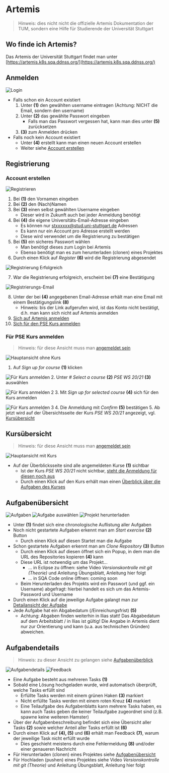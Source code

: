 # Artemis
> Hinweis: dies nicht nicht die offizielle Artemis Dokumentation der TUM, sondern eine Hilfe für Studierende der Universität Stuttgart

## Wo finde ich Artemis?
Das Artemis der Universität Stuttgart findet man unter [https://artemis.k8s.sqa.ddnss.org/](https://artemis.k8s.sqa.ddnss.org/)

## Anmelden
![Login](Images/login.png)
- Falls schon ein Account existiert
    1. Unter **(1)** den gewählten username eintragen (Achtung: NICHT die Email, sondern den username)
    2. Unter **(2)** das gewählte Passwort eingeben
        - Falls man das Passwort vergessen hat, kann man dies unter **(5)** zurücksetzen
    3. **(3)** zum Anmelden drücken
- Falls noch kein Account existiert
    - Unter **(4)** erstellt kann man einen neuen Account erstellen
    - Weiter siehe [Account erstellen](#Account-erstellen)

## Registrierung

### Account erstellen
![Registrieren](Images/register.png)
1. Bei **(1)** den Vornamen eingeben
2. Bei **(2)** den (Nach)Namen
3. Bei **(3)** einen selbst gewählten Username eingeben
    - Dieser wird in Zukunft auch bei jeder Anmeldung benötigt
4. Bei **(4)** die eigene Universitäts-Email-Adresse eingeben
    - Es können nur stxxxxxx@stud.uni-stuttgart.de Adressen
    - Es kann nur ein Account pro Adresse erstellt werden
    - Diese wird verwendet um die Registrierung zu bestätigen
5. Bei **(5)** ein sicheres Passwort wählen
    - Man benötigt dieses zum Login bei Artemis
    - Ebenso benötigt man es zum herunterladen (clonen) eines Projektes
6. Durch einen Klick auf _Register_ **(6)** wird die Registrierung abgesendet

![Registrierung Erfolgreich](Images/register_success.png)

7. War die Registrierung erfolgreich, erscheint bei **(7)** eine Bestätigung

![Registrierungs-Email](Images/email.png)

8. Unter der bei **(4)** angegebenen Email-Adresse erhält man eine Email mit einem Bestätigungslink **(8)**
    - Hinweis: bis der Link aufgerufen wird, ist das Konto nicht bestätigt, d.h. man kann sich nicht auf Artemis anmelden
9. [Sich auf Artemis anmelden](#Anmelden)
10. [Sich für den PSE Kurs anmelden](#Für-PSE-Kurs-anmelden)

### Für PSE Kurs anmelden
> Hinweis: für diese Ansicht muss man [angemeldet sein](#Anmelden)

![Hauptansicht ohne Kurs](Images/without_course.png)
1. Auf _Sign up for course_ **(1)** klicken

![Für Kurs anmelden](Images/sign_up.png)
2. Unter _# Select a course_ **(2)** _PSE WS 20/21_ **(3)** auswählen

![Für Kurs anmelden 2](Images/sign_up_2.png)
3. Mit _Sign up for selected course_ **(4)** sich für den Kurs anmelden

![Für Kurs anmelden 3](Images/sign_up_3.png)
4. Die Anmeldung mit _Confirm_ **(5)** bestätigen
5. Ab jetzt wird auf der Übersichtsseite der Kurs _PSE WS 20/21_ angezeigt, vgl. [Kursübersicht](#Kursübersicht)

## Kursübersicht
> Hinweis: für diese Ansicht muss man [angemeldet sein](#Anmelden)

![Hauptansicht mit Kurs](Images/with_course.png)
- Auf der Überblicksseite sind alle angemeldeten Kurse **(1)** sichtbar
    - Ist der Kurs _PSE WS 20/21_ nicht sichtbar, [steht die Anmeldung für diesen noch aus](#Für-PSE-Kurs-anmelden)
    - Durch einen Klick auf den Kurs erhält man einen [Überblick über die Aufgaben des Kurses](#Aufgabenübersicht)

## Aufgabenübersicht
![Aufgaben](Images/exercises.png)
![Aufgabe auswählen](Images/exercise.png)
![Projekt herunterladen](Images/clone.png)
- Unter **(1)** findet sich eine chronologische Auflistung aller Aufgaben
- Noch nicht gestartete Aufgaben erkennt man  am _Start exercise_ **(2)** Button  
  - Durch einen Klick auf diesen Startet man die Aufgabe
- Schon gestartete Aufgaben erkennt man am _Clone Repository_ **(3)** Button
    - Durch einen Klick auf diesen öffnet sich ein Popup, in dem man die URL des Repositories kopieren **(4)** kann
    - Diese URL ist notwendig um das Projekt...
        - ... in Eclipse zu öffnen: siehe Video _Versionskontrolle mit git (Theorie)_ und Anleitung Übungsblatt, Anleitung hier folgt
        - ... in SQA Code online öffnen: coming soon
    - Beim Herunterladen des Projekts wird ein Passwort (und ggf. ein Username) abgefragt: hierbei handelt es sich um das Artemis-Password und Username
- Durch einen Klick auf die jeweilige Aufgabe galangt man zur [Detailansicht der Aufgabe](#Aufgabendetails)
- Jede Aufgabe hat ein Abgabedatum (/Einreichungsfrist) **(5)**
    - Achtung: Abgaben finden weiterhin in Ilias statt! Das Abgabedatum auf dem Arbeitsblatt / in Ilias ist gültig! Die Angabe in Artemis dient nur zur Orientierung und kann (u.a. aus technischen Gründen) abweichen.

## Aufgabendetails
> Hinweis: zu dieser Ansicht zu gelangen siehe [Aufgabenüberblick](#Aufgabenüberblick)

![Aufgabendetails](Images/exercise_detail.png)
![Feedback](Images/feedback.png)
- Eine Aufgabe besteht aus mehreren Tasks **(1)**
- Sobald eine Lösung hochgeladen wurde, wird automatisch überprüft, welche Tasks erfüllt sind
    - Erfüllte Tasks werden mit einem grünen Haken **(3)** markiert
    - Nicht erfüllte Tasks werden mit einem roten Kreuz **(4)** markiert
    - Eine Teilaufgabe des Aufgabenblatts kann mehrere Tasks haben, es kann auch Tasks geben die keiner Teilaufgabe zugeordnet sind (z.B. spawne keine weiteren Hamster)
- Über der Aufgabenbeschreibung befindet sich eine Übersicht aller Tasks **(2)** sowie welcher Anteil aller Tasks erfüllt ist **(6)**
- Durch einen Klick auf **(4), (5)** und **(6)** erhält man Feedback **(7)**, warum der jeweilige Task nicht erfüllt wurde
    - Dies geschieht meistens durch eine Fehlermeldung **(8)** und/oder einer genaueren Nachricht
- Für Herunterladen (clonen) eines Projektes siehe [Aufgabenübersicht](#Aufgabenübersicht)
- Für Hochladen (pushen) eines Projektes siehe Video _Versionskontrolle mit git (Theorie)_ und Anleitung Übungsblatt, Anleitung hier folgt